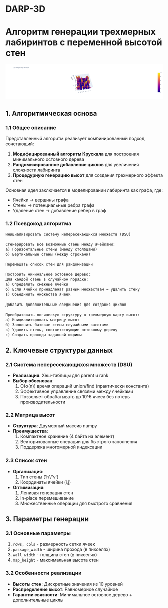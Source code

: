 # DARP-3D

#  Алгоритм генерации трехмерных лабиринтов с переменной высотой стен 

![ Пример лабиринта ](/images/maze_example.png ) 

##  1. Алгоритмическая основа 

###  1.1 Общее описание 
Представленный алгоритм реализует комбинированный подход, сочетающий:
 1.  **Модифицированный алгоритм Крускала**  для построения минимального остовного дерева
 2.  **Рандомизированное добавление циклов**  для увеличения сложности лабиринта
 3.  **Процедурную генерацию высот**  для создания трехмерного эффекта стен

Основная идея заключается в моделировании лабиринта как графа, где:
 -  Ячейки → вершины графа
 -  Стены → потенциальные ребра графа
 -  Удаление стен → добавление ребер в граф

 ###  1.2 Псевдокод алгоритма 

    Инициализировать систему непересекающихся множеств (DSU)

    Сгенерировать все возможные стены между ячейками:
    а) Горизонтальные стены (между столбцами)
    б) Вертикальные стены (между строками)

    Перемешать список стен для рандомизации

    Построить минимальное остовное дерево:
    Для каждой стены в случайном порядке:
    а) Определить смежные ячейки
    б) Если ячейки принадлежат разным множествам → удалить стену
    в) Объединить множества ячеек

    Добавить дополнительные соединения для создания циклов

    Преобразовать логическую структуру в трехмерную карту высот:
    а) Инициализировать матрицу высот
    б) Заполнить базовые стены случайными высотами
    в) Удалить стены, соответствующие остовному дереву
    г) Создать проходы заданной ширины 

## 2. Ключевые структуры данных

### 2.1 Система непересекающихся множеств (DSU)
- **Реализация**: Хеш-таблицы для parent и rank
- **Выбор обоснован**:
  1. O(α(n)) время операций union/find (практически константа)
  2. Эффективное управление связями между ячейками
  3. Позволяет обрабатывать до 10^6 ячеек без потерь производительности

### 2.2 Матрица высот
- **Структура**: Двумерный массив numpy
- **Преимущества**:
  1. Компактное хранение (4 байта на элемент)
  2. Векторизованные операции для быстрого заполнения
  3. Поддержка многомерной индексации

### 2.3 Список стен
- **Организация**: 
  1. Тип стены ('h'/'v')
  2. Координаты ячейки (i,j)
- **Оптимизация**:
  1. Ленивая генерация стен
  2. In-place перемешивание
  3. Множественные операции для быстрого сравнения

## 3. Параметры генерации

### 3.1 Основные параметры
1. `rows, cols` - размерность сетки ячеек
2. `passage_width` - ширина прохода (в пикселях)
3. `wall_width` - толщина стен (в пикселях)
4. `map_height` - максимальная высота стен

### 3.2 Особенности реализации
- **Высоты стен**: Дискретные значения из 10 уровней
- **Распределение высот**: Равномерное случайное
- **Гарантии связности**: Минимальное остовное дерево + дополнительные циклы
